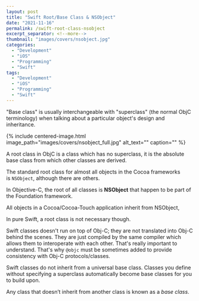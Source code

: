 ```yaml
---
layout: post
title: "Swift Root/Base Class & NSObject"
date: "2021-11-16"
permalink: /swift-root-class-nsobject
excerpt_separator: <!--more-->
thumbnail: "images/covers/nsobject.jpg"
categories: 
  - "Development"
  - "iOS"
  - "Programming"
  - "Swift"
tags: 
  - "Development"
  - "iOS"
  - "Programming"
  - "Swift"
---
```


"Base class" is usually interchangeable with "superclass" (the normal ObjC terminology) when talking about a particular object's design and inheritance.
<!--more-->
{%
 include centered-image.html 
 image_path="images/covers/nsobject_full.jpg"
 alt_text="" 
 caption=""
%}

A root class in ObjC is a class which has no superclass, it is the absolute base class from which other classes are derived.  
  
The standard root class for almost all objects in the Cocoa frameworks is `NSObject`, although there are others.  
  
In Objective-C, the root of all classes is **NSObject** that happen to be part of the Foundation framework.  
  
All objects in a Cocoa/Cocoa-Touch application inherit from NSObject,  
  
In pure Swift, a root class is not necessary though.  
  
Swift classes doesn't run on top of Obj-C; they are not translated into Obj-C behind the scenes. They are just compiled by the same compiler which allows them to interoperate with each other. That's really important to understand. That's why `@objc` must be sometimes added to provide consistency with Obj-C protocols/classes.  
  
Swift classes do not inherit from a universal base class. Classes you define without specifying a superclass automatically become base classes for you to build upon.  
  
Any class that doesn’t inherit from another class is known as a _base class_.
